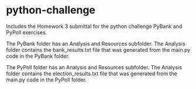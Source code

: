 # python-challenge
Includes the Homework 3 submittal for the python challenge PyBank and PyPoll exercises.  

The PyBank folder has an Analysis and Resources subfolder. The Analysis folder contains the bank_results.txt file that was generated from the main.py code in the PyBank folder.

The PyPoll folder has an Analysis and Resources subfolder. The Analysis folder contains the election_results.txt file that was generated from the main.py code in the PyPoll folder.
